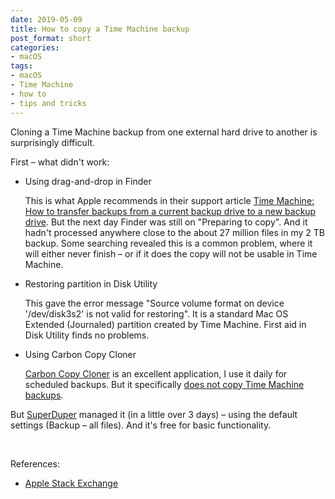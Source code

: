 ```yaml
---
date: 2019-05-09
title: How to copy a Time Machine backup
post_format: short
categories:
- macOS
tags:
- macOS
- Time Machine
- how to
- tips and tricks
---
```


Cloning a Time Machine backup from one external hard drive to another is surprisingly difficult.

First – what didn't work:

- Using drag-and-drop in Finder

  This is what Apple recommends in their support article [Time Machine: How to transfer backups from a current backup drive to a new backup drive](https://support.apple.com/en-us/HT202380). But the next day Finder was still on "Preparing to copy". And it hadn't processed anywhere close to the about 27 million files in my 2 TB backup. Some searching revealed this is a common problem, where it will either never finish – or if it does the copy will not be usable in Time Machine.

- Restoring partition in Disk Utility

  This gave the error message "Source volume format on device '/dev/disk3s2' is not valid for restoring". It is a standard Mac OS Extended (Journaled) partition created by Time Machine. First aid in Disk Utility finds no problems.

- Using Carbon Copy Cloner

  [Carbon Copy Cloner](https://bombich.com) is an excellent application, I use it daily for scheduled backups. But it specifically [does not copy Time Machine backups](https://bombich.com/kb/ccc5/can-i-use-carbon-copy-cloner-clone-time-machine-backup).


But [SuperDuper](https://www.shirt-pocket.com/SuperDuper/SuperDuperDescription.html) managed it (in a little over 3 days) – using the default settings (Backup – all files). And it's free for basic functionality.

&nbsp;

References:
- [Apple Stack Exchange](https://apple.stackexchange.com/a/35183)
